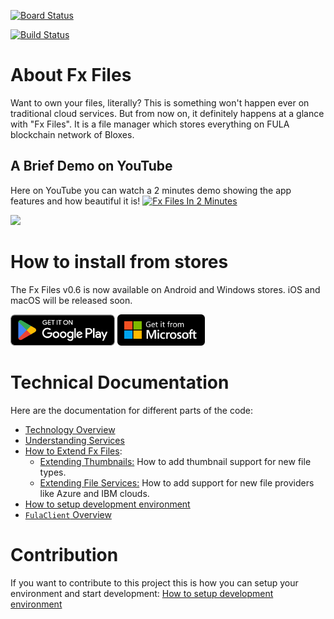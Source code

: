 [![Board Status](https://dev.azure.com/Functionland/1ecafc59-99e6-4081-9036-1c592c9f5fd4/8e986e8c-f622-431d-8cb4-3876326598c8/_apis/work/boardbadge/9236b333-dc9d-49a2-ac3a-c9f67d233f14)](https://dev.azure.com/Functionland/1ecafc59-99e6-4081-9036-1c592c9f5fd4/_boards/board/t/8e986e8c-f622-431d-8cb4-3876326598c8/Microsoft.RequirementCategory)

[![Build Status](https://dev.azure.com/Functionland/FxLand/_apis/build/status/File%20Manager%20Android?branchName=main)](https://dev.azure.com/Functionland/FxLand/_build/latest?definitionId=1&branchName=main)

# About Fx Files
Want to own your files, literally? This is something won't happen ever on traditional cloud services. But from now on, it definitely happens at a glance with "Fx Files". It is a file manager which stores everything on FULA blockchain network of Bloxes.

## A Brief Demo on YouTube
Here on YouTube you can watch a 2 minutes demo showing the app features and how beautiful it is!
[![Fx Files In 2 Minutes](https://img.youtube.com/vi/cdifshBgIcU/0.jpg)](https://www.youtube.com/watch?v=cdifshBgIcU)

<img height="300px" src="https://user-images.githubusercontent.com/17250443/189410320-8536a82e-7abf-4b53-bab2-1f6b8d79d65a.gif" />

# How to install from stores
The Fx Files v0.6 is now available on Android and Windows stores. iOS and macOS will be released soon.

<a href="https://play.google.com/store/apps/details?id=land.fx.files"><img style="height:50px" src="https://github.com/functionland/fx-files/blob/main/docs/images/badge-play-store.png"/></a>
<a href="https://apps.microsoft.com/store/detail/fx-files/9NXL9KB8FBQQ?hl=en-us&gl=us"><img style="height:50px" src="https://github.com/functionland/fx-files/blob/main/docs/images/badge-windows-store.svg"/></a>


# Technical Documentation
 Here are the documentation for different parts of the code:
 - [Technology Overview](https://github.com/functionland/fx-files/blob/main/docs/technology-overview.md)
 - [Understanding Services](https://github.com/functionland/fx-files/blob/main/docs/class-diagram-overview.md)
 - [How to Extend Fx Files](https://github.com/functionland/fx-files/blob/main/docs/how-to-extend.md):
   - [Extending Thumbnails:](https://github.com/functionland/fx-files/blob/main/docs/thumbnail-plugin-overview.md) How to add thumbnail support for new file types.
   - [Extending File Services:](https://github.com/functionland/fx-files/blob/main/docs/file-service-overview.md) How to add support for new file providers like Azure and IBM clouds.
- [How to setup development environment](https://github.com/functionland/fx-files/blob/main/docs/setup-development-environment.md)
 - [`FulaClient` Overview](https://github.com/functionland/fx-files/blob/main/docs/fula-client-overview.md)

# Contribution
If you want to contribute to this project this is how you can setup your environment and start development: 
[How to setup development environment](https://github.com/functionland/fx-files/blob/main/docs/setup-development-environment.md)
